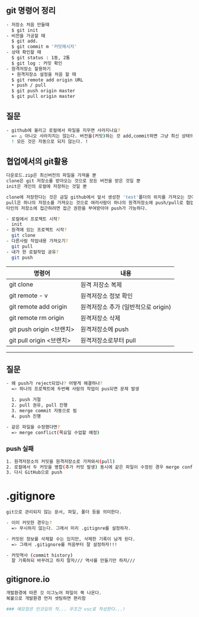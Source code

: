 ## git 명령어 정리

```bash
- 저장소 처음 만들때
  $ git init
- 비전을 가공할 때
  $ git add.
  $ git commit m '커밋메시지'
- 상태 확인할 때
  $ git status : 1동, 2통
  $ git log : 커밋 확인
- 원격저장소 할용하기
  • 원격저장소 설정을 처음 할 때
  $ git remote add origin URL
  • push / pull
  $ git push origin master
  $ git pull origin master
```

## 질문

```bash
- github에 올리고 로컬에서 파일을 지우면 사라지나요?
  => △ 아니오 사라지지는 않는다. 버전을(커밋)하는 것 add,commit하면 그냥 최신 상태의 버전을 보여줄 뿐!
  ! 모든 것은 자동으로 되지 않는다. !
```

## 협업에서의 git활용

```bash
다운로드.zip은 최신버전의 파일을 가져올 뿐
clone은 git 저장소를 받아오는 것으로 모든 버전을 받은 것일 뿐
init은 개인의 로컬에 저장하는 것일 뿐

clone에 저장한다는 것은 금일 github에서 앞서 생성한 'test'폴더의 위치를 가져오는 것이다.
pull은 하나의 저장소를 가져오는 것으로 여러사람이 하나의 원격저장소에 push/pull로 협업하는 것이다.
타인의 저장소에 접근하려면 접근 권한을 부여받아야 push가 가능하다.
```

```bash
- 로컬에서 프로젝트 시작?
  init
- 원격에 있는 프로젝트 시작?
  git clone
- 다른사람 작업내용 가져오기?
  git pull
- 내가 한 로컬작업 공유?
  git push
```

| 명령어                      | 내용                                |
| --------------------------- | ----------------------------------- |
| git clone <url>             | 원격 저장소 복제                    |
| git remote - v              | 원격저장소 정보 확인                |
| git remote add origin <url> | 원격저장소 추가 (일반적으로 origin) |
| git remote rm origin        | 원격저장소 삭제                     |
| git push origin <브랜치>    | 원격저장소에 push                   |
| git pull origin <브랜치>    | 원격저장소로부터 pull               |

---

## 질문

```bash
- 왜 push가 reject되었나? 어떻게 해결하나?
  => 하나의 프로젝트에 두번째 사람의 작업이 pus되면 문제 발생

  1. push 거절
  2. pull 권유, pull 진행
  3. merge commit 자동으로 됨
  4. push 진행

- 같은 파일을 수정했다면?
  => merge conflict(목요일 수업할 예정)
```

### push 실패

```bash
1. 원격저장소의 커밋을 원격저장소로 가져와서(pull)
2. 로컬에서 두 커밋을 병합(추가 커밋 발생) 동시에 같은 파일이 수정된 경우 merge conflict가 발생하나 이 부분은 브랜치 학습
3. 다시 GitHub으로 push
```

# .gitignore

```bash
git으로 관리되지 않는 문서, 파일, 폴더 등을 의미한다.

- 이미 커밋한 경우는?
  => 무시하지 않는다. 그래서 미리 .gitignre를 설정하자.

- 커밋된 정보를 삭제할 수는 있지만, 삭제한 기록이 남게 된다.
  => 그래서 .gitignore를 처음부터 잘 설정하자!!!

- 커밋역사 (commit history)
  잘 기록하되 바꾸려고 하지 말자/// 역사를 만들기만 하자///
```

## gitignore.io

```bash
개발환경에 따른 깃 이그노어 파일이 쭉 나온다.
복붙으로 개발환경 먼저 셋팅하면 편리함
```

```bash
### 메모장은 인코딩의 적... 무조건 vsc로 작성한다...!
```
